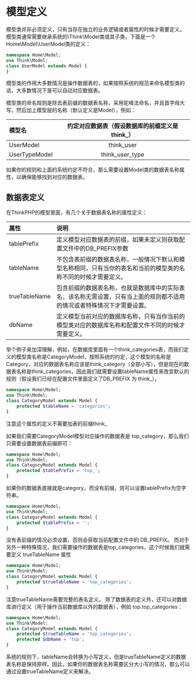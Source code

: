 # 模型定义

模型类并非必须定义，只有当存在独立的业务逻辑或者属性的时候才需要定义。
模型类通常需要继承系统的\Think\Model类或其子类，下面是一个Home\Model\UserModel类的定义：

```php
namespace Home\Model;
use Think\Model;
class UserModel extends Model {
}
```

模型类的作用大多数情况是操作数据表的，如果按照系统的规范来命名模型类的话，大多数情况下是可以自动对应数据表。

模型类的命名规则是除去表前缀的数据表名称，采用驼峰法命名，并且首字母大写，然后加上模型层的名称（默认定义是Model），例如：

|模型名|约定对应数据表（假设数据库的前缀定义是 think_）|
|:----|:-----:|
|UserModel|think_user|
|UserTypeModel|think_user_type|

如果你的规则和上面的系统约定不符合，那么需要设置Model类的数据表名称属性，以确保能够找到对应的数据表。

## 数据表定义

在ThinkPHP的模型里面，有几个关于数据表名称的属性定义：


|属性|说明|
|:----|:-----|
|tablePrefix|定义模型对应数据表的前缀，如果未定义则获取配置文件中的DB_PREFIX参数|
|tableName|不包含表前缀的数据表名称，一般情况下默认和模型名称相同，只有当你的表名和当前的模型类的名称不同的时候才需要定义。|
|trueTableName|包含前缀的数据表名称，也就是数据库中的实际表名，该名称无需设置，只有当上面的规则都不适用的情况或者特殊情况下才需要设置。|
|dbName|定义模型当前对应的数据库名称，只有当你当前的模型类对应的数据库名称和配置文件不同的时候才需要定义。|


举个例子来加深理解，例如，在数据库里面有一个think_categories表，而我们定义的模型类名称是CategoryModel，按照系统的约定，这个模型的名称是Category，对应的数据表名称应该是think_category（全部小写），但是现在的数据表名称是think_categories，因此我们就需要设置tableName属性来改变默认的规则（假设我们已经在配置文件里面定义了DB_PREFIX 为 think_）。

```php
namespace Home\Model;
use Think\Model;
class CategoryModel extends Model {
    protected $tableName = 'categories'; 
}
```
注意这个属性的定义不需要加表的前缀think_

如果我们需要CategoryModel模型对应操作的数据表是 top_category，那么我们只需要设置数据表前缀即可：

```php
namespace Home\Model;
use Think\Model;
class CategoryModel extends Model {
    protected $tablePrefix = 'top_'; 
}
```
如果你的数据表直接就是category，而没有前缀，则可以设置tablePrefix为空字符串。

```php
namespace Home\Model;
use Think\Model;
class CategoryModel extends Model {
    protected $tablePrefix = ''; 
}
```
没有表前缀的情况必须设置，否则会获取当前配置文件中的 DB_PREFIX。
而对于另外一种特殊情况，我们需要操作的数据表是top_categories，这个时候我们就需要定义 trueTableName 属性

```php
namespace Home\Model;
use Think\Model;
class CategoryModel extends Model {
    protected $trueTableName = 'top_categories'; 
}
```
注意trueTableName需要完整的表名定义。
除了数据表的定义外，还可以对数据库进行定义（用于操作当前数据库以外的数据表），例如 top.top_categories：

```php
namespace Home\Model;
use Think\Model;
class CategoryModel extends Model {
    protected $trueTableName = 'top_categories'; 
    protected $dbName = 'top';
}
```
系统的规则下，tableName会转换为小写定义，但是trueTableName定义的数据表名称是保持原样。因此，如果你的数据表名称需要区分大小写的情况，那么可以通过设置trueTableName定义来解决。